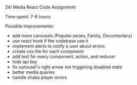 24i Media React Code Assignment

Time spent: 7-8 hours

Possible Improvements:
- add more carousels (Popular series, Family, Documentary)
- use react hook if the codebase use it
- implement alerts to notify a user about errors
- create css file for each component
- add test for every component, action, and reducer
- hide api key
- fix carousel's right arrow not triggering disabled state 
- better media queries
- handle shaka player errors

